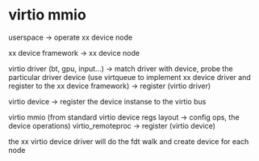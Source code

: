 # virtio mmio

userspace -> operate xx device node

xx device framework -> xx device node

virtio driver (bt, gpu, input...) -> match driver with device, probe the particular driver device (use virtqueue to implement xx device driver and register to the xx device framework)
-> register (virtio driver)

virtio device -> register the device instanse to the virtio bus

virtio mmio (from standard virtio device regs layout -> config ops, the device operations)
virtio_remoteproc
-> register (virtio device)

the xx virtio device driver will do the fdt walk and create device for each node

